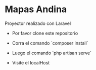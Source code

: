 # Mapas Andina

Proyector realizado con Laravel

-   Por favor clone este repositorio

-   Corra el comando ´composer install´

-   Luego el comando ´php artisan serve´

-   Visite el localHost
